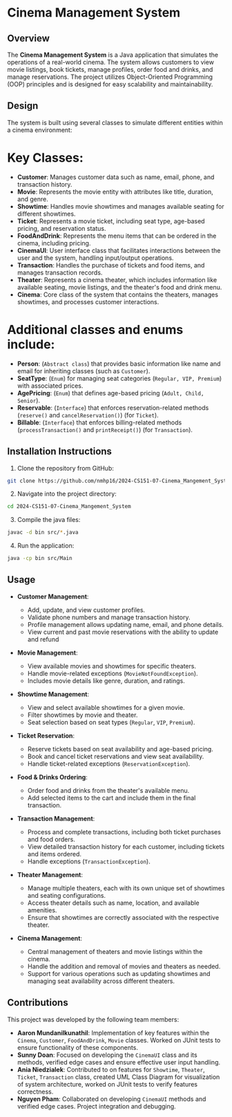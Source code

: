 # Cinema Management System

## Overview

The **Cinema Management System** is a Java application that simulates the operations of a real-world cinema. 
The system allows customers to view movie listings, book tickets, manage profiles, order food and drinks, and manage reservations. 
The project utilizes Object-Oriented Programming (OOP) principles and is designed for easy scalability and maintainability.

## Design
The system is built using several classes to simulate different entities within a cinema environment:
# Key Classes:
- **Customer**: Manages customer data such as name, email, phone, and transaction history.
- **Movie**: Represents the movie entity with attributes like title, duration, and genre.
- **Showtime**: Handles movie showtimes and manages available seating for different showtimes.
- **Ticket**: Represents a movie ticket, including seat type, age-based pricing, and reservation status.
- **FoodAndDrink**: Represents the menu items that can be ordered in the cinema, including pricing.
- **CinemaUI**: User interface class that facilitates interactions between the user and the system, handling input/output operations.
- **Transaction**: Handles the purchase of tickets and food items, and manages transaction records.
- **Theater**: Represents a cinema theater, which includes information like available seating, movie listings, and the theater's food and drink menu.
- **Cinema**: Core class of the system that contains the theaters, manages showtimes, and processes customer interactions.

# Additional classes and enums include:

- **Person**: (`Abstract class`) that provides basic information like name and email for inheriting classes (such as `Customer`).
- **SeatType**: (`Enum`) for managing seat categories (`Regular, VIP, Premium`) with associated prices.
- **AgePricing**: (`Enum`) that defines age-based pricing (`Adult, Child, Senior`).
- **Reservable**: (`Interface`) that enforces reservation-related methods (`reserve()` and `cancelReservation()`) (for `Ticket`).
- **Billable**: (`Interface`) that enforces billing-related methods (`processTransaction()` and `printReceipt()`) (for `Transaction`).

## Installation Instructions
1. Clone the repository from GitHub:
```bash
git clone https://github.com/nmhp16/2024-CS151-07-Cinema_Mangement_System
```
2. Navigate into the project directory:
```bash
cd 2024-CS151-07-Cinema_Mangement_System
```
3. Compile the java files:
```bash
javac -d bin src/*.java
```
4. Run the application:
```bash
java -cp bin src/Main
```

## Usage
- **Customer Management**:
  - Add, update, and view customer profiles.
  - Validate phone numbers and manage transaction history.
  - Profile management allows updating name, email, and phone details.
  - View current and past movie reservations with the ability to update and refund

- **Movie Management**:
  - View available movies and showtimes for specific theaters.
  - Handle movie-related exceptions (`MovieNotFoundException`).
  - Includes movie details like genre, duration, and ratings.

- **Showtime Management**:
  - View and select available showtimes for a given movie.
  - Filter showtimes by movie and theater.
  - Seat selection based on seat types (`Regular`, `VIP`, `Premium`).

- **Ticket Reservation**:
  - Reserve tickets based on seat availability and age-based pricing.
  - Book and cancel ticket reservations and view seat availability.
  - Handle ticket-related exceptions (`ReservationException`).

- **Food & Drinks Ordering**:
  - Order food and drinks from the theater's available menu.
  - Add selected items to the cart and include them in the final transaction.

- **Transaction Management**:
  - Process and complete transactions, including both ticket purchases and food orders.
  - View detailed transaction history for each customer, including tickets and items ordered.
  - Handle exceptions (`TransactionException`).

- **Theater Management**:
  - Manage multiple theaters, each with its own unique set of showtimes and seating configurations.
  - Access theater details such as name, location, and available amenities.
  - Ensure that showtimes are correctly associated with the respective theater.

- **Cinema Management**:
  - Central management of theaters and movie listings within the cinema.
  - Handle the addition and removal of movies and theaters as needed.
  - Support for various operations such as updating showtimes and managing seat availability across different theaters.

## Contributions

This project was developed by the following team members:

- **Aaron Mundanilkunathil**: Implementation of key features within the `Cinema`, `Customer`, `FoodAndDrink`, `Movie` classes. Worked on JUnit tests to ensure functionality of these components.
- **Sunny Doan**: Focused on developing the `CinemaUI` class and its methods, verified edge cases and ensure effective user input handling.
- **Ania Niedzialek**: Contributed to on features for `Showtime`, `Theater`, `Ticket`, `Transaction` class, created UML Class Diagram for visualization of system architecture, worked on JUnit tests to verify features correctness. 
- **Nguyen Pham**: Collaborated on developing `CinemaUI` methods and verified edge cases. Project integration and debugging. 

